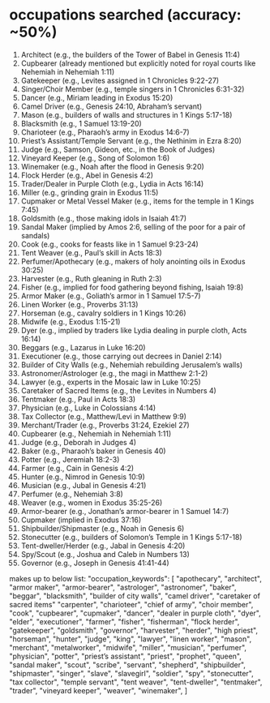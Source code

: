 # occupations searched (accuracy: ~50%)

1. Architect (e.g., the builders of the Tower of Babel in Genesis 11:4)
2. Cupbearer (already mentioned but explicitly noted for royal courts like Nehemiah in Nehemiah 1:11)
3. Gatekeeper (e.g., Levites assigned in 1 Chronicles 9:22-27)
4. Singer/Choir Member (e.g., temple singers in 1 Chronicles 6:31-32)
5. Dancer (e.g., Miriam leading in Exodus 15:20)
6. Camel Driver (e.g., Genesis 24:10, Abraham’s servant)
7. Mason (e.g., builders of walls and structures in 1 Kings 5:17-18)
8. Blacksmith (e.g., 1 Samuel 13:19-20)
9. Charioteer (e.g., Pharaoh’s army in Exodus 14:6-7)
10. Priest’s Assistant/Temple Servant (e.g., the Nethinim in Ezra 8:20)
11. Judge (e.g., Samson, Gideon, etc., in the Book of Judges)
12. Vineyard Keeper (e.g., Song of Solomon 1:6)
13. Winemaker (e.g., Noah after the flood in Genesis 9:20)
14. Flock Herder (e.g., Abel in Genesis 4:2)
15. Trader/Dealer in Purple Cloth (e.g., Lydia in Acts 16:14)
16. Miller (e.g., grinding grain in Exodus 11:5)
17. Cupmaker or Metal Vessel Maker (e.g., items for the temple in 1 Kings 7:45)
18. Goldsmith (e.g., those making idols in Isaiah 41:7)
19. Sandal Maker (implied by Amos 2:6, selling of the poor for a pair of sandals)
20. Cook (e.g., cooks for feasts like in 1 Samuel 9:23-24)
21. Tent Weaver (e.g., Paul’s skill in Acts 18:3)
22. Perfumer/Apothecary (e.g., makers of holy anointing oils in Exodus 30:25)
23. Harvester (e.g., Ruth gleaning in Ruth 2:3)
24. Fisher (e.g., implied for food gathering beyond fishing, Isaiah 19:8)
25. Armor Maker (e.g., Goliath’s armor in 1 Samuel 17:5-7)
26. Linen Worker (e.g., Proverbs 31:13)
27. Horseman (e.g., cavalry soldiers in 1 Kings 10:26)
28. Midwife (e.g., Exodus 1:15-21)
29. Dyer (e.g., implied by traders like Lydia dealing in purple cloth, Acts 16:14)
30. Beggars (e.g., Lazarus in Luke 16:20)
31. Executioner (e.g., those carrying out decrees in Daniel 2:14)
32. Builder of City Walls (e.g., Nehemiah rebuilding Jerusalem’s walls)
33. Astronomer/Astrologer (e.g., the magi in Matthew 2:1-2)
34. Lawyer (e.g., experts in the Mosaic law in Luke 10:25)
35. Caretaker of Sacred Items (e.g., the Levites in Numbers 4)
36. Tentmaker (e.g., Paul in Acts 18:3)
37. Physician (e.g., Luke in Colossians 4:14)
38. Tax Collector (e.g., Matthew/Levi in Matthew 9:9)
39. Merchant/Trader (e.g., Proverbs 31:24, Ezekiel 27)
40. Cupbearer (e.g., Nehemiah in Nehemiah 1:11)
41. Judge (e.g., Deborah in Judges 4)
42. Baker (e.g., Pharaoh’s baker in Genesis 40)
43. Potter (e.g., Jeremiah 18:2-3)
44. Farmer (e.g., Cain in Genesis 4:2)
45. Hunter (e.g., Nimrod in Genesis 10:9)
46. Musician (e.g., Jubal in Genesis 4:21)
47. Perfumer (e.g., Nehemiah 3:8)
48. Weaver (e.g., women in Exodus 35:25-26)
49. Armor-bearer (e.g., Jonathan’s armor-bearer in 1 Samuel 14:7)
50. Cupmaker (implied in Exodus 37:16)
51. Shipbuilder/Shipmaster (e.g., Noah in Genesis 6)
52. Stonecutter (e.g., builders of Solomon’s Temple in 1 Kings 5:17-18)
53. Tent-dweller/Herder (e.g., Jabal in Genesis 4:20)
54. Spy/Scout (e.g., Joshua and Caleb in Numbers 13)
55. Governor (e.g., Joseph in Genesis 41:41-44)

makes up to below list:
"occupation_keywords": [
    "apothecary",
    "architect",
    "armor maker",
    "armor-bearer",
    "astrologer",
    "astronomer",
    "baker",
    "beggar",
    "blacksmith",
    "builder of city walls",
    "camel driver",
    "caretaker of sacred items"
    "carpenter",
    "charioteer",
    "chief of army",
    "choir member",
    "cook",
    "cupbearer",
    "cupmaker",
    "dancer",
    "dealer in purple cloth",
    "dyer",
    "elder",
    "executioner",
    "farmer",
    "fisher",
    "fisherman",
    "flock herder",
    "gatekeeper",
    "goldsmith",
    "governor",
    "harvester",
    "herder",
    "high priest",
    "horseman",
    "hunter",
    "judge",
    "king",
    "lawyer",
    "linen worker",
    "mason",
    "merchant",
    "metalworker",
    "midwife",
    "miller",
    "musician",
    "perfumer",
    "physician",
    "potter",
    "priest’s assistant",
    "priest",
    "prophet",
    "queen",
    "sandal maker",
    "scout",
    "scribe",
    "servant",
    "shepherd",
    "shipbuilder",
    "shipmaster",
    "singer",
    "slave",
    "slavegirl",
    "soldier",
    "spy",
    "stonecutter",
    "tax collector",
    "temple servant",
    "tent weaver",
    "tent-dweller",
    "tentmaker",
    "trader",
    "vineyard keeper",
    "weaver",
    "winemaker",
  ]
